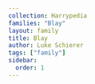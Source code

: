 ```yaml
---
collection: Harrypedia
families: "Blay"
layout: family
title: Blay
author: Luke Schierer
tags: ["family"]
sidebar:
  order: 1
---
```



